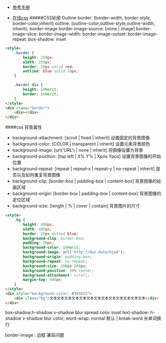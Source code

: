 + [参考手册](https://www.runoob.com/cssref/css-reference.html#background)

+ [在线css](http://jsrun.net/new)
#####CSS轮廓 Outline
border: (border-width, border-style, border-color,inherit)
outline: (outline-color,outline-style,outline-width, inherit);
border-image
border-image-source: [none | image]
border-image-slice: 
border-image-width:
border-image-outset:
border-image-repeat:
box-shadow: inset



```html
<style>
	.border {
		height: 250px;
		width: 250px;
		border: 10px solid red;
		outline: blue solid 10px;
	}

	.border div {
		height: inherit;
		border: inherit;
	}
</style>
<div class="border">
	<div></div>
</div>
```





####css 背景属性
+ background-attachment: [scroll | fixed | inherit] 设置固定的背景图像
+ background-color: [COLOR | transparent | inherit] 设置元素背景颜色
+ background-image: [url('URL') | none | inherit]   将图像设置为背景
+ background-position: [top left | X% Y% | Xpos Ypos] 设置背景图像的开始位置
+ background-repeat: [repeat | repeat-x | repeat-y | no-repeat | inherit] 是否以及如何重复背景图像
+ background-clip: [border-box | padding-box | content-box] 背景图像的绘画区域
+ background-origin: [border-box | padding-box | content-box] 背景图像的定位区域
+ background-size: [length | % | cover | contain] 背景图片的尺寸
```html
<style>
	.bg {
		height: 400px;
		width: 400px;
		border: 20px dotted blue;
		background-clip: border-box;
		padding: 20px;
		background-color: inherit;
		background-image: url('http://dwz.date/bjw9');
		background-origin: padding-box;
		background-repeat: no-repeat;
		background-size: 200px 200px;
		background-position: 50% center;
		background-attachment: scroll;
		margin-top: 400px;
	}
</style>
<div style="background-color: #393432">
	<div class="bg">文本文本文本文本文本文本文本文本文本文本文本文本文本</div>
</div>
```






















box-shadow:h-shadow v-shadow blur spread color inset
text-shadow: h-shadow v-shadow blur color;
word-wrap: normal 默认 | break-word 长单词换行





border-image : 边框 兼容问题

[在线]: http://jsrun.net/new